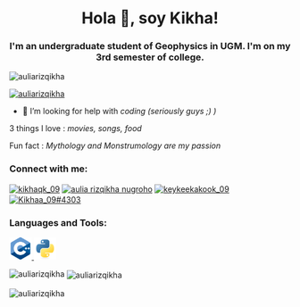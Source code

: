 <h1 align="center">Hola 👋, soy Kikha!</h1>
<h3 align="center">I'm an undergraduate student of Geophysics in UGM. I'm on my 3rd semester of college.</h3>

<p align="left"> <img src="https://komarev.com/ghpvc/?username=auliarizqikha&label=Profile%20views&color=0e75b6&style=flat" alt="auliarizqikha" /> </p>

<p align="left"> <a href="https://github.com/ryo-ma/github-profile-trophy"><img src="https://github-profile-trophy.vercel.app/?username=auliarizqikha" alt="auliarizqikha" /></a> </p>

- 🤝 I’m looking for help with *coding (seriously guys ;) )*

3 things I love : *movies, songs, food*

Fun fact : *Mythology and Monstrumology are my passion*

<h3 align="left">Connect with me:</h3>
<p align="left">
<a href="https://twitter.com/kikhaqk_09" target="blank"><img align="center" src="https://raw.githubusercontent.com/rahuldkjain/github-profile-readme-generator/master/src/images/icons/Social/twitter.svg" alt="kikhaqk_09" height="30" width="40" /></a>
<a href="https://linkedin.com/in/aulia rizqikha nugroho" target="blank"><img align="center" src="https://raw.githubusercontent.com/rahuldkjain/github-profile-readme-generator/master/src/images/icons/Social/linked-in-alt.svg" alt="aulia rizqikha nugroho" height="30" width="40" /></a>
<a href="https://instagram.com/keykeekakook_09" target="blank"><img align="center" src="https://raw.githubusercontent.com/rahuldkjain/github-profile-readme-generator/master/src/images/icons/Social/instagram.svg" alt="keykeekakook_09" height="30" width="40" /></a>
<a href="https://discord.gg/Kikhaa_09#4303" target="blank"><img align="center" src="https://raw.githubusercontent.com/rahuldkjain/github-profile-readme-generator/master/src/images/icons/Social/discord.svg" alt="Kikhaa_09#4303" height="30" width="40" /></a>
</p>

<h3 align="left">Languages and Tools:</h3>
<p align="left"> <a href="https://www.w3schools.com/cpp/" target="_blank" rel="noreferrer"> <img src="https://raw.githubusercontent.com/devicons/devicon/master/icons/cplusplus/cplusplus-original.svg" alt="cplusplus" width="40" height="40"/> </a> <a href="https://www.python.org" target="_blank" rel="noreferrer"> <img src="https://raw.githubusercontent.com/devicons/devicon/master/icons/python/python-original.svg" alt="python" width="40" height="40"/> </a> </p>

<p><img align="left" src="https://github-readme-stats.vercel.app/api/top-langs?username=auliarizqikha&show_icons=true&locale=en&layout=compact" alt="auliarizqikha" /></p>

<p>&nbsp;<img align="center" src="https://github-readme-stats.vercel.app/api?username=auliarizqikha&show_icons=true&locale=en" alt="auliarizqikha" /></p>

<p><img align="center" src="https://github-readme-streak-stats.herokuapp.com/?user=auliarizqikha&" alt="auliarizqikha" /></p>
